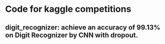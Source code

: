 # Code for kaggle competitions

## digit_recognizer: achieve an accuracy of 99.13% on Digit Recognizer by CNN with dropout.
